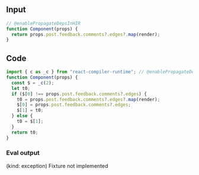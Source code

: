 
## Input

```javascript
// @enablePropagateDepsInHIR
function Component(props) {
  return props.post.feedback.comments?.edges?.map(render);
}

```

## Code

```javascript
import { c as _c } from "react-compiler-runtime"; // @enablePropagateDepsInHIR
function Component(props) {
  const $ = _c(2);
  let t0;
  if ($[0] !== props.post.feedback.comments?.edges) {
    t0 = props.post.feedback.comments?.edges?.map(render);
    $[0] = props.post.feedback.comments?.edges;
    $[1] = t0;
  } else {
    t0 = $[1];
  }
  return t0;
}

```
      
### Eval output
(kind: exception) Fixture not implemented